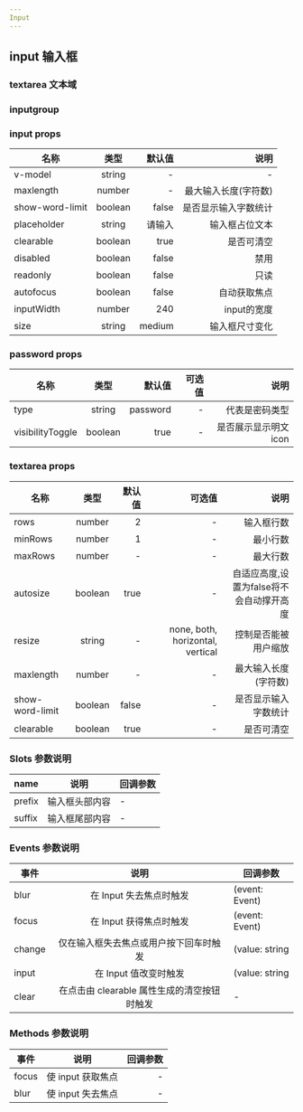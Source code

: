 ```yaml
---
Input
---
```


<script setup>
import { ref, reactive } from 'vue'
const form = reactive({
  name: 'web',
  age: 18
})
</script>
<style lang="scss" scoped>
.row {
  display: flex;
  justify-content: space-between;
  .tips {
    display: block;
  }
  .cl-input {
    margin-top: 12px;
  }
}
</style>

## input 输入框

<preview path="./demos/input/input-demo1.vue" title="基础用法" description="placeholder默认 '请输入'，默认可清空，只读模式，禁用模式"></preview>
<preview path="./demos/input/input-demo6.vue" title="phone格式" description="自动控制11位且只能输入数字"></preview>
<preview path="./demos/input/input-demo2.vue" title="限制字符长度" description="限制最大字符数&可选是否显示当前字符数"></preview>
<preview path="./demos/input/input-demo3.vue" title="聚焦失焦" description="可调用组件的focus和blur实现聚焦失焦"></preview>
<preview path="./demos/input/input-demo4.vue" title="前缀后缀用法" description="prefix、suffix 是将元素插入input-wrap内部，被插入的元素没有边框，适用轻量元素若要被插入元素有边框或者插入组合元素，请使用input-group"></preview>
<preview path="./demos/input/input-demo5.vue" title="密码输入框" description="不要密文显示直接用text，否则password"></preview>

### textarea 文本域

<preview path="./demos/input/textarea-demo1.vue" title="基础用法" description="textarea目前没有slot，即prefix、suffix"></preview>
<preview path="./demos/input/textarea-demo2.vue" title="行数设置" description="rows: 展示几行 默认二行，当与minRows, maxRows冲突时，rows具有较低的优先级 minRows: 最小可压缩的行数，默认一行, 会控制resize和autoSize交互 maxRows: 最大可扩展的行数，会控制resize和autoSize交互"></preview>
<preview path="./demos/input/textarea-demo3.vue" title="限制字数" description="可以限制输入的长度&控制字符数是否显示"></preview>

### inputgroup

<preview path="./demos/input/input-group-demo1.vue" title="基础用法" description="有slot，即prefix、suffix会有分隔符"></preview>

### input props

| 名称            |  类型   |   默认值 |                 说明 |
| --------------- | :-----: | -------: | -------------------: |
| v-model         | string  |        - |                    - |
| maxlength       | number  |        - | 最大输入长度(字符数) |
| show-word-limit | boolean |    false | 是否显示输入字数统计 |
| placeholder     | string  |   请输入 |       输入框占位文本 |
| clearable       | boolean |     true |           是否可清空 |
| disabled        | boolean |    false |                 禁用 |
| readonly        | boolean |    false |                 只读 |
| autofocus       | boolean |    false |         自动获取焦点 |
| inputWidth      | number  |      240 |          input的宽度 |
| size            | string  | medium |       输入框尺寸变化 |

### password props

| 名称             |  类型   |   默认值 | 可选值 |                 说明 |
| ---------------- | :-----: | -------: | -----: | -------------------: |
| type             | string  | password |      - |       代表是密码类型 |
| visibilityToggle | boolean |     true |      - | 是否展示显示明文icon |

### textarea props

| 名称            |  类型   | 默认值 |                           可选值 |                                     说明 |
| --------------- | :-----: | -----: | -------------------------------: | ---------------------------------------: |
| rows            | number  |      2 |                                - |                               输入框行数 |
| minRows         | number  |      1 |                                - |                                 最小行数 |
| maxRows         | number  |      - |                                - |                                 最大行数 |
| autosize        | boolean |   true |                                - | 自适应高度,设置为false将不会自动撑开高度 |
| resize          | string  |      - | none, both, horizontal, vertical |                     控制是否能被用户缩放 |
| maxlength       | number  |      - |                                - |                     最大输入长度(字符数) |
| show-word-limit | boolean |  false |                                - |                     是否显示输入字数统计 |
| clearable       | boolean |   true |                                - |                               是否可清空 |

### Slots 参数说明

| name   |      说明      | 回调参数 |
| ------ | :------------: | -------- |
| prefix | 输入框头部内容 | -        |
| suffix | 输入框尾部内容 | -        |

### Events 参数说明

| 事件   |                    说明                     | 回调参数       |
| ------ | :-----------------------------------------: | -------------- |
| blur   |           在 Input 失去焦点时触发           | (event: Event) |
| focus  |           在 Input 获得焦点时触发           | (event: Event) |
| change |   仅在输入框失去焦点或用户按下回车时触发    | (value: string | number) |
| input  |            在 Input 值改变时触发            | (value: string | number) |
| clear  | 在点击由 clearable 属性生成的清空按钮时触发 | -              |

### Methods 参数说明

| 事件  |       说明        | 回调参数 |
| ----- | :---------------: | -------: |
| focus | 使 input 获取焦点 |        - |
| blur  | 使 input 失去焦点 |        - |
